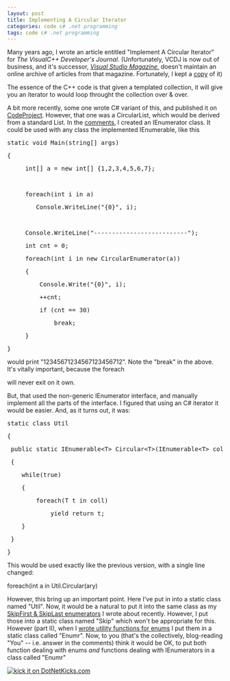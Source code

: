 ```yaml
---
layout: post
title: Implementing A Circular Iterator
categories: code c# .net programming
tags: code c# .net programming
---
```


  <p>Many years ago, I wrote an article entitled "Implement A Circular Iterator" for <em>The VisualC++ Developer's Journal</em>.  (Unfortunately, VCDJ is now out of business, and it's successor, <a href="http://www.ftponline.com/vsm/" target="_blank"><em>Visual Studio Magazine</em>,</a> doesn't maintain an online archive of articles from that magazine.  Fortunately, I kept a <a href="http://www.noveltheory.com/iterators/Iterator_N0.htm">copy</a> of it)</p> <p>The essence of the C++ code is that given a templated collection, it will give you an iterator to would loop throught the collection over &amp; over.</p> <p>A bit more recently, some one wrote C# variant of this, and published it on <a href="http://www.codeproject.com/csharp/circularlist.asp">CodeProject</a>.  However, that one was a CircularList, which would be derived from a standard List.  In the <a href="http://www.codeproject.com/csharp/circularlist.asp msg=1519678&amp;mode=all&amp;userid=2094#xx1519678xx">comments</a>, I created an IEnumerator class.  It could be used with any class the implemented IEnumerable, like this</p> <p> </p> <div class="csharpcode"><pre class="alt"><span class="kwrd">static</span> <span class="kwrd">void</span> Main(<span class="kwrd">string</span>[] args)</pre><pre>{</pre><pre class="alt">     <span class="kwrd">int</span>[] a = <span class="kwrd">new</span> <span class="kwrd">int</span>[] {1,2,3,4,5,6,7};</pre><pre> </pre><pre class="alt">     <span class="kwrd">foreach</span>(<span class="kwrd">int</span> i <span class="kwrd">in</span> a)</pre><pre>        Console.WriteLine(<span class="str">"{0}"</span>, i);</pre><pre class="alt"> </pre><pre>     Console.WriteLine(<span class="str">"--------------------------"</span>);</pre><pre class="alt">     <span class="kwrd">int</span> cnt = 0;</pre><pre>     <span class="kwrd">foreach</span>(<span class="kwrd">int</span> i <span class="kwrd">in</span> <span class="kwrd">new</span> CircularEnumerator(a))</pre><pre class="alt">     {</pre><pre>         Console.Write(<span class="str">"{0}"</span>, i);</pre><pre class="alt">         ++cnt;</pre><pre>         <span class="kwrd">if</span> (cnt == 30)</pre><pre class="alt">             <span class="kwrd">break</span>;</pre><pre>     }</pre><pre class="alt">}</pre></div>
<p> would print "12345671234567123456712".  Note the "break" in the above.  It's vitally important, because the foreach </p>
<p> will never exit on it own.</p>
<p>But, that used the non-generic IEnumerator interface, and manually implement all the parts of the interface.  I figured that using an C# iterator it would be easier.  And, as it turns out, it was:</p>
<p> </p>
<div class="csharpcode"><pre class="alt"><span class="kwrd">static</span> <span class="kwrd">class</span> Util</pre><pre>{</pre><pre class="alt"> <span class="kwrd">public</span> <span class="kwrd">static</span> IEnumerable&lt;T&gt; Circular&lt;T&gt;(IEnumerable&lt;T&gt; coll)</pre><pre> {</pre><pre class="alt">    <span class="kwrd">while</span>(<span class="kwrd">true</span>)</pre><pre>    {</pre><pre class="alt">        <span class="kwrd">foreach</span>(T t <span class="kwrd">in</span> coll)</pre><pre>            <span class="kwrd">yield</span> <span class="kwrd">return</span> t;</pre><pre class="alt">    }</pre><pre> }</pre><pre class="alt">}</pre></div>
<p> </p>
<p>This would be used exactly like the previous version, with a single line changed:</p>
<p>
</p><div class="csharpcode">foreach(int a in Util.Circular(ary)</div>
<p></p>
<p> However, this bring up an important point.  Here I've put in into a static class named "Util".  Now, it would be a natural to put it into the same class as my <a href="http://honestillusion.com/blogs/blog_0/archive/2007/02/05/c-code-adding-skip-first-to-foreach.aspx">SkipFirst &amp; SkipLast enumerators</a> I wrote about recently.  However, I put those into a static class named "Skip" which won't be appropriate for this.  However (part II), when I <a href="http://honestillusion/blogs/blog_0/archive/2006/11/20/Generics-without-Collections_2C00_-Pt.-3.aspx">wrote utility functions for enums</a> I put them in a static class called "Enumr".  Now, to you (that's the collectively, blog-reading "You" --  i.e. answer in the comments) think it would be OK, to put both function dealing with enums <em>and</em> functions dealing with IEnumerators in a class called "Enumr"  </p>

<a href="http://www.dotnetkicks.com/kick/ url=http://honestillusion.com/blogs/blog_0/archive/2007/02/28/implementing-a-circular-iterator.aspx"><img src="http://www.dotnetkicks.com/Services/Images/KickItImageGenerator.ashx url=http://honestillusion.com/blogs/blog_0/archive/2007/02/28/implementing-a-circular-iterator.aspx" border="0" alt="kick it on DotNetKicks.com" /></a>

